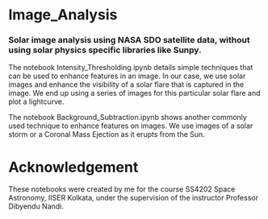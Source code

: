 # Image_Analysis
### Solar image analysis using NASA SDO satellite data, without using solar physics specific libraries like Sunpy.

The notebook Intensity_Thresholding.ipynb details simple techniques that can be used to enhance features in an image. In our case, we use solar images and enhance the visibility of a solar flare that is captured in the image. We end up using a series of images for this particular solar flare and plot a lightcurve. 

The notebook Background_Subtraction.ipynb shows another commonly used technique to enhance features on images. We use images of a solar storm or a Coronal Mass Ejection as it erupts from the Sun.

# Acknowledgement

These notebooks were created by me for the course SS4202 Space Astronomy, IISER Kolkata, under the supervision of the instructor Professor Dibyendu Nandi.
